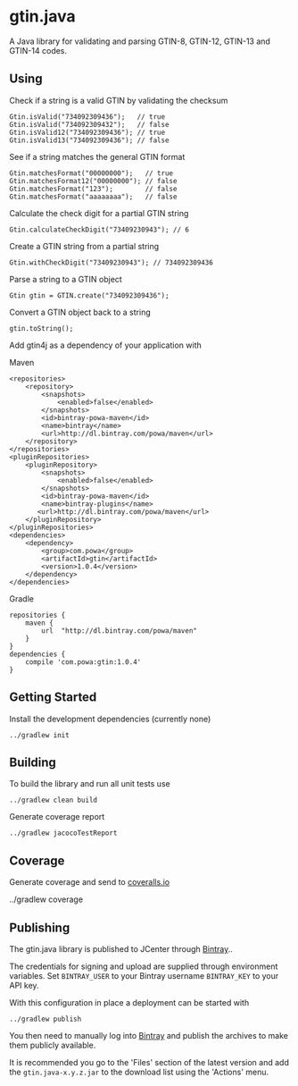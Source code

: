 # gtin.java

A Java library for validating and parsing GTIN-8, GTIN-12, GTIN-13 and GTIN-14 codes.

## Using

Check if a string is a valid GTIN by validating the checksum

    Gtin.isValid("734092309436");   // true
    Gtin.isValid("734092309432");   // false
    Gtin.isValid12("734092309436"); // true
    Gtin.isValid13("734092309436"); // false

See if a string matches the general GTIN format

    Gtin.matchesFormat("00000000");   // true
    Gtin.matchesFormat12("00000000"); // false
    Gtin.matchesFormat("123");        // false
    Gtin.matchesFormat("aaaaaaaa");   // false

Calculate the check digit for a partial GTIN string

    Gtin.calculateCheckDigit("73409230943"); // 6

Create a GTIN string from a partial string

    Gtin.withCheckDigit("73409230943"); // 734092309436

Parse a string to a GTIN object

    Gtin gtin = GTIN.create("734092309436");

Convert a GTIN object back to a string

    gtin.toString();

Add gtin4j as a dependency of your application with

Maven

    <repositories>
        <repository>
            <snapshots>
                <enabled>false</enabled>
            </snapshots>
            <id>bintray-powa-maven</id>
            <name>bintray</name>
            <url>http://dl.bintray.com/powa/maven</url>
        </repository>
    </repositories>
    <pluginRepositories>
        <pluginRepository>
            <snapshots>
                <enabled>false</enabled>
            </snapshots>
            <id>bintray-powa-maven</id>
            <name>bintray-plugins</name>
           <url>http://dl.bintray.com/powa/maven</url>
        </pluginRepository>
    </pluginRepositories>
    <dependencies>
        <dependency>
            <group>com.powa</group>
            <artifactId>gtin</artifactId>
            <version>1.0.4</version>
        </dependency>
    </dependencies>

Gradle

    repositories {
        maven {
            url  "http://dl.bintray.com/powa/maven"
        }
    }
    dependencies {
        compile 'com.powa:gtin:1.0.4'
    }

## Getting Started

Install the development dependencies (currently none)

    ../gradlew init

## Building

To build the library and run all unit tests use

    ../gradlew clean build

Generate coverage report

    ../gradlew jacocoTestReport

## Coverage

Generate coverage and send to [coveralls.io](https://coveralls.io)

   ../gradlew coverage

## Publishing

The gtin.java library is published to JCenter through [Bintray](https://bintray.com)..

The credentials for signing and upload are supplied through environment variables.
Set `BINTRAY_USER` to your Bintray username `BINTRAY_KEY` to your API key.

With this configuration in place a deployment can be started with

    ../gradlew publish

You then need to manually log into [Bintray](https://bintray.com/powa/maven/gtin/view) and publish the archives to make them publicly available.

It is recommended you go to the 'Files' section of the latest version and add the `gtin.java-x.y.z.jar` to the download list using the 'Actions' menu.
